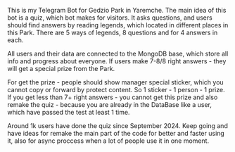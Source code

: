 This is my Telegram Bot for Gedzio Park in Yaremche. 
The main idea of this bot is a quiz, which bot makes for visitors. 
It asks questions, and users should find answers by reading legends, which located in different places in this Park. There are 5 ways of legends, 8 questions and for 4 answers in each. 

All users and their data are connected to the MongoDB base, which store all info and progress about everyone. If users make 7-8/8 right answers - they will get a special prize from the Park. 

For get the prize - people should show manager special sticker, which you cannot copy or forward by protect content. So 1 sticker - 1 person - 1 prize. 
If you get less than 7+ right answers - you cannot get this prize and also remake the quiz - because you are already in the DataBase like a user, which have passed the test at least 1 time.

Around 1k users have done the quiz since September 2024. 
Keep going and have ideas for remake the main part of the code for better and faster using it, also for async proccess when a lot of people use it in one moment.
